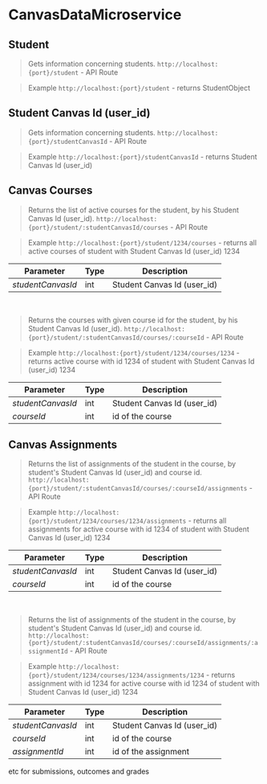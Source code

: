 # CanvasDataMicroservice

## Student
>Gets information concerning students.
`http://localhost:{port}/student` - API Route


>Example
`http://localhost:{port}/student` - returns StudentObject


## Student Canvas Id (user_id)
>Gets information concerning students.
`http://localhost:{port}/studentCanvasId` - API Route

>Example
`http://localhost:{port}/studentCanvasId` - returns Student Canvas Id (user_id)

## Canvas Courses
> Returns the list of active courses for the student, by his Student Canvas Id (user_id).
`http://localhost:{port}/student/:studentCanvasId/courses` - API Route

>Example
`http://localhost:{port}/student/1234/courses` - returns all active courses of student with Student Canvas Id (user_id) 1234

| Parameter | Type | Description |
| ------------ | ------------ | ------------ |
| *studentCanvasId*  | int | Student Canvas Id (user_id) |
<br>

> Returns the courses with given course id for the student, by his Student Canvas Id (user_id).
`http://localhost:{port}/student/:studentCanvasId/courses/:courseId` - API Route

>Example
`http://localhost:{port}/student/1234/courses/1234` - returns active course with id 1234 of student with Student Canvas Id (user_id) 1234

| Parameter | Type | Description |
| ------------ | ------------ | ------------ |
| *studentCanvasId*  | int | Student Canvas Id (user_id) |
| *courseId*  | int | id of the course |

## Canvas Assignments
> Returns the list of assignments of the student in the course, by student's Student Canvas Id (user_id) and course id.
`http://localhost:{port}/student/:studentCanvasId/courses/:courseId/assignments` - API Route

>Example
`http://localhost:{port}/student/1234/courses/1234/assignments` - returns all assignments for active course with id 1234 of student with Student Canvas Id (user_id) 1234

| Parameter | Type | Description |
| ------------ | ------------ | ------------ |
| *studentCanvasId*  | int | Student Canvas Id (user_id) |
| *courseId*  | int | id of the course |

<br>


> Returns the list of assignments of the student in the course, by student's Student Canvas Id (user_id) and course id.
`http://localhost:{port}/student/:studentCanvasId/courses/:courseId/assignments/:assignmentId` - API Route

>Example
`http://localhost:{port}/student/1234/courses/1234/assignments/1234` - returns assignment with id 1234 for active course with id 1234 of student with Student Canvas Id (user_id) 1234


| Parameter | Type | Description |
| ------------ | ------------ | ------------ |
| *studentCanvasId*  | int | Student Canvas Id (user_id) |
| *courseId*  | int | id of the course |
| *assignmentId*  | int | id of the assignment |

etc for submissions, outcomes and grades